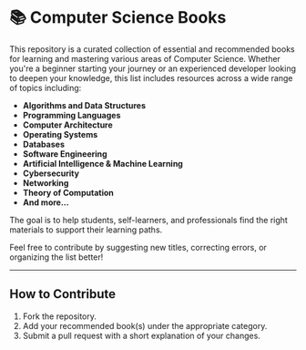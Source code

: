 # 📚 Computer Science Books

This repository is a curated collection of essential and recommended books for learning and mastering various areas of Computer Science. Whether you're a beginner starting your journey or an experienced developer looking to deepen your knowledge, this list includes resources across a wide range of topics including:

* **Algorithms and Data Structures**
* **Programming Languages**
* **Computer Architecture**
* **Operating Systems**
* **Databases**
* **Software Engineering**
* **Artificial Intelligence & Machine Learning**
* **Cybersecurity**
* **Networking**
* **Theory of Computation**
* **And more...**

The goal is to help students, self-learners, and professionals find the right materials to support their learning paths.

Feel free to contribute by suggesting new titles, correcting errors, or organizing the list better!

---

## How to Contribute

1. Fork the repository.
2. Add your recommended book(s) under the appropriate category.
3. Submit a pull request with a short explanation of your changes.